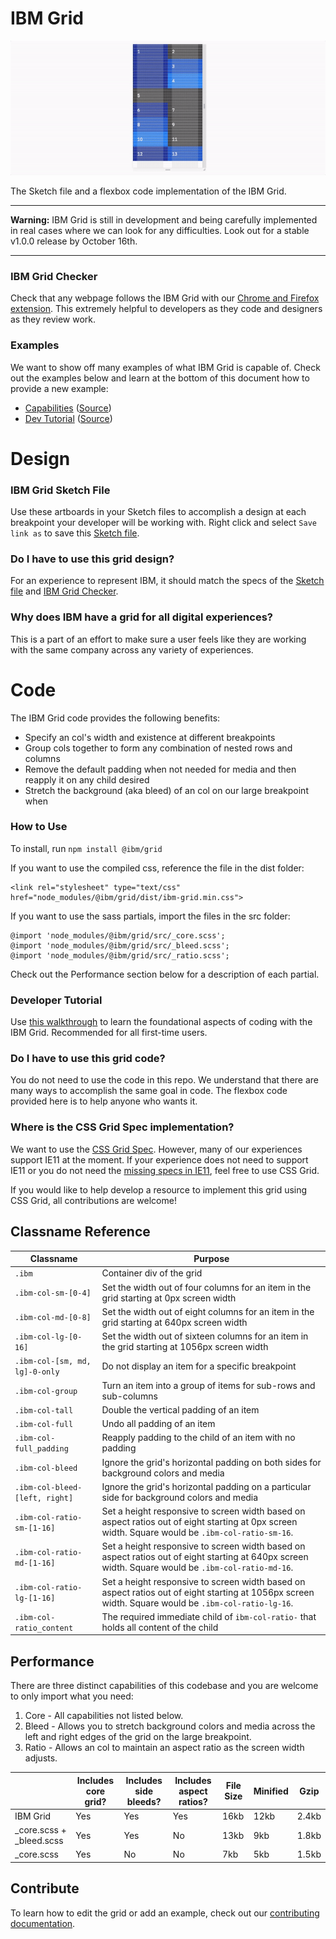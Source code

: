 # IBM Grid

![Introducing the IBM Grid](/docs/intro.gif?raw=true)

The Sketch file and a flexbox code implementation of the IBM Grid.

---

**Warning:** IBM Grid is still in development and being carefully implemented in real cases where we can look for any difficulties. Look out for a stable v1.0.0 release by October 16th.

---

### IBM Grid Checker

Check that any webpage follows the IBM Grid with our [Chrome and Firefox extension](https://github.com/ibm/grid-checker). This extremely helpful to developers as they code and designers as they review work.

### Examples

We want to show off many examples of what IBM Grid is capable of. Check out the examples below and learn at the bottom of this document how to provide a new example:
-  [Capabilities](https://ibm.github.io/grid/capabilities.html) ([Source](./docs/capabilities.html))
-  [Dev Tutorial](https://ibm.github.io/grid/) ([Source](./docs/index.html))

# Design

### IBM Grid Sketch File

Use these artboards in your Sketch files to accomplish a design at each breakpoint your developer will be working with. Right click and select `Save link as` to save this [Sketch file](https://github.com/IBM/grid/raw/master/ibm-grid.sketch).

### Do I have to use this grid design?
For an experience to represent IBM, it should match the specs of the [Sketch file](https://github.com/IBM/grid/raw/master/ibm-grid.sketch) and [IBM Grid Checker](https://ibm.com/ibm/grid-checker).

### Why does IBM have a grid for all digital experiences?

This is a part of an effort to make sure a user feels like they are working with the same company across any variety of experiences.

# Code

The IBM Grid code provides the following benefits:

- Specify an col's width and existence at different breakpoints
- Group cols together to form any combination of nested rows and columns
- Remove the default padding when not needed for media and then reapply it on any child desired
- Stretch the background (aka bleed) of an col on our large breakpoint when

### How to Use

To install, run `npm install @ibm/grid`

If you want to use the compiled css, reference the file in the dist folder:
```
<link rel="stylesheet" type="text/css" href="node_modules/@ibm/grid/dist/ibm-grid.min.css">
```

If you want to use the sass partials, import the files in the src folder:
```
@import 'node_modules/@ibm/grid/src/_core.scss';
@import 'node_modules/@ibm/grid/src/_bleed.scss';
@import 'node_modules/@ibm/grid/src/_ratio.scss';
```

Check out the Performance section below for a description of each partial.

### Developer Tutorial

Use [this walkthrough](https://ibm.github.io/grid/) to learn the foundational aspects of coding with the IBM Grid. Recommended for all first-time users.

### Do I have to use this grid code?

You do not need to use the code in this repo. We understand that there are many ways to accomplish the same goal in code. The flexbox code provided here is to help anyone who wants it.

### Where is the CSS Grid Spec implementation?

We want to use the [CSS Grid Spec](https://developer.mozilla.org/en-US/docs/Web/CSS/CSS_Grid_Layout). However, many of our experiences support IE11 at the moment. If your experience does not need to support IE11 or you do not need the [missing specs in IE11](https://rachelandrew.co.uk/archives/2016/11/26/should-i-try-to-use-the-ie-implementation-of-css-grid-layout/), feel free to use CSS Grid.

If you would like to help develop a resource to implement this grid using CSS Grid, all contributions are welcome!

## Classname Reference

| Classname                     | Purpose                                                                                                                                             |
|-------------------------------|-----------------------------------------------------------------------------------------------------------------------------------------------------|
| `.ibm`                        | Container div of the grid                                                                                                                           |
| `.ibm-col-sm-[0-4]`           | Set the width out of four columns for an item in the grid starting at 0px screen width                                                               |
| `.ibm-col-md-[0-8]`           | Set the width out of eight columns for an item in the grid starting at 640px screen width                                                            |
| `.ibm-col-lg-[0-16]`           | Set the width out of sixteen columns for an item in the grid starting at 1056px screen width                                                            |
| `.ibm-col-[sm, md, lg]-0-only`  | Do not display an item for a specific breakpoint                                                                                                    |
| `.ibm-col-group`              | Turn an item into a group of items for sub-rows and sub-columns                                                                                     |
| `.ibm-col-tall`               | Double the vertical padding of an item                                                                                                              |
| `.ibm-col-full`               | Undo all padding of an item                                                                                                                         |
| `.ibm-col-full_padding`       | Reapply padding to the child of an item with no padding                                                                                             |
| `.ibm-col-bleed`              | Ignore the grid's horizontal padding on both sides for background colors and media                                                                  |
| `.ibm-col-bleed-[left, right]` | Ignore the grid's horizontal padding on a particular side for background colors and media                                                           |
| `.ibm-col-ratio-sm-[1-16]`     | Set a height responsive to screen width based on aspect ratios out of eight starting at 0px screen width. Square would be `.ibm-col-ratio-sm-16`.    |
| `.ibm-col-ratio-md-[1-16]`     | Set a height responsive to screen width based on aspect ratios out of eight starting at 640px screen width. Square would be `.ibm-col-ratio-md-16`.  |
| `.ibm-col-ratio-lg-[1-16]`     | Set a height responsive to screen width based on aspect ratios out of eight starting at 1056px screen width. Square would be `.ibm-col-ratio-lg-16`. |
| `.ibm-col-ratio_content`      | The required immediate child of `ibm-col-ratio-` that holds all content of the child                                                                |

## Performance

There are three distinct capabilities of this codebase and you are welcome to only import what you need:
1. Core - All capabilities not listed below.
2. Bleed - Allows you to stretch background colors and media across the left and right edges of the grid on the large breakpoint.
3. Ratio - Allows an col to maintain an aspect ratio as the screen width adjusts.

|                          | Includes core grid? | Includes side bleeds? | Includes aspect ratios? | File Size | Minified | Gzip  |
|--------------------------|---------------------|-----------------------|-------------------------|-----------|----------|-------|
| IBM Grid                 | Yes                 | Yes                   | Yes                     | 16kb      | 12kb      | 2.4kb |
| _core.scss + _bleed.scss | Yes                 | Yes                   | No                      | 13kb       | 9kb      | 1.8kb |
| _core.scss               | Yes                 | No                    | No                      | 7kb       | 5kb      | 1.5kb |

## Contribute

To learn how to edit the grid or add an example, check out our [contributing documentation](./docs/contributing.md).
